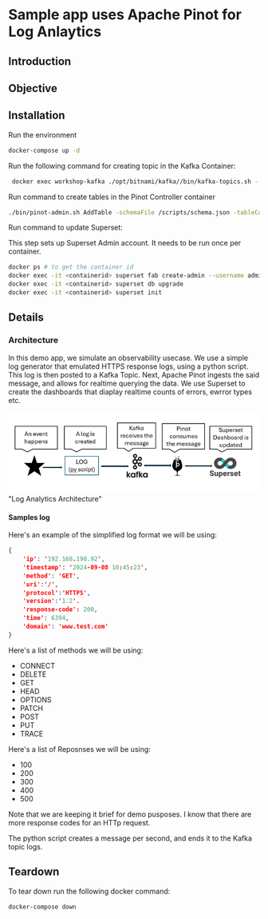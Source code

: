 # Sample app uses Apache Pinot for Log Anlaytics

## Introduction

## Objective

## Installation

Run the environment

```sh
docker-compose up -d
```

Run the following command for creating topic in the Kafka Container:

```sh
 docker exec workshop-kafka ./opt/bitnami/kafka//bin/kafka-topics.sh --create --bootstrap-server localhost:9092 --replication-factor 1 --partitions 1 --topic logs
 ```

 Run command to create tables in the Pinot Controller container

```sh
./bin/pinot-admin.sh AddTable -schemaFile /scripts/schema.json -tableConfigFile /scripts/table.json -controllerHost pinot-controller -exec
```

 Run command to update Superset:

 This step sets up Superset Admin account.  It needs to be run once per container.

```sh
docker ps # to get the container id
docker exec -it <containerid> superset fab create-admin --username admin --firstname Superset --lastname Admin --email admin@superset.com --password admin
docker exec -it <containerid> superset db upgrade
docker exec -it <containerid> superset init
```

## Details

### Architecture

In this demo app, we simulate an observability usecase.  We use a simple log generator that emulated HTTPS response logs, using a python script. This log is then posted to a Kafka Topic. Next, Apache Pinot ingests the said message, and allows for realtime querying the data. We use Superset to create the dashboards that diaplay realtime counts of errors, ewrror types etc.

![Log Analytics Architecture](/images/LogAnalyticsArchitecture.png) "Log Analytics Architecture"

#### Samples log

Here's an example of the simplified log format we will be using:

``` json
{
    'ip': '192.168.198.92',
    'timestamp': '2024-09-08 10:45:23',
    'method': 'GET',
    'uri':'/',
    'protocol':'HTTPS',
    'version':'1.2'.
    'response-code': 200,
    'time': 6394,
    'domain': 'www.test.com'
}
```

Here's a list of methods we will be using:

- CONNECT
- DELETE
- GET
- HEAD
- OPTIONS
- PATCH
- POST
- PUT
- TRACE

Here's a list of Reposnses we will be using:

- 100
- 200
- 300
- 400
- 500

Note that we are keeping it brief for demo pusposes.  I know that there are more response codes for an HTTp request.

The python script creates a message per second, and ends it to the Kafka topic logs. 

## Teardown

To tear down run the following docker command:

``` docker
docker-compose down
```
